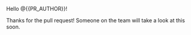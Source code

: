Hello @{{PR_AUTHOR}}!

Thanks for the pull request! Someone on the team will take a look at this soon.

<!-- diff_report --><!-- /diff_report -->

<!-- bundle_table --><!-- /bundle_table -->
